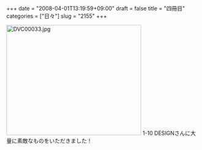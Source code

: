 +++
date = "2008-04-01T13:19:59+09:00"
draft = false
title = "四冊目"
categories = ["日々"]
slug = "2155"
+++

<img alt="DVC00033.jpg" class="pict" height="288" src="http://ieiriblog.img.jugem.jp/20080401_438992.jpg" width="352" />
1-10 DESIGNさんに大量に素敵なものをいただきました！

